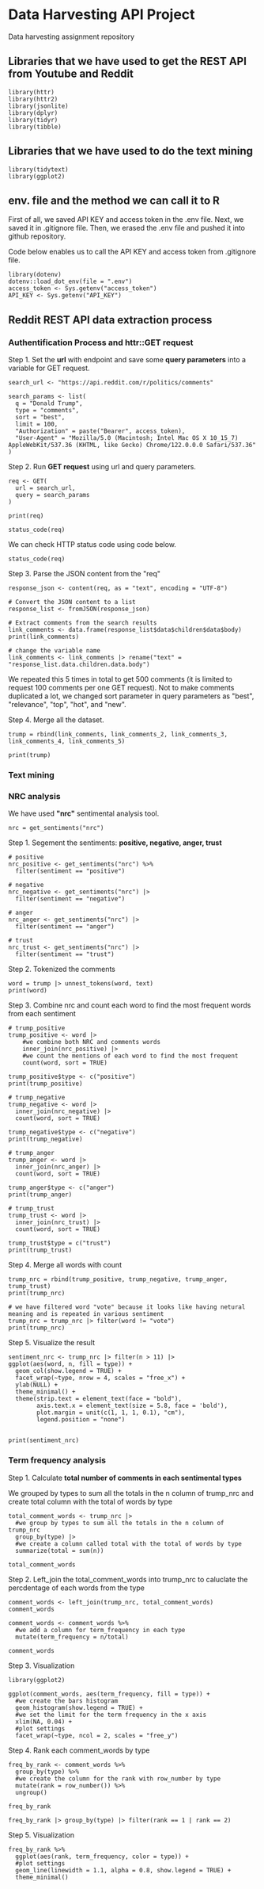 # Data Harvesting API Project
Data harvesting assignment repository

## Libraries that we have used to get the REST API from Youtube and Reddit
```{r}
library(httr)
library(httr2)
library(jsonlite)
library(dplyr)
library(tidyr)
library(tibble)
```

## Libraries that we have used to do the text mining
```{r}
library(tidytext)
library(ggplot2)
```

## env. file and the method we can call it to R
First of all, we saved API KEY and access token in the .env file.
Next, we saved it in .gitignore file.
Then, we erased the .env file and pushed it into github repository.

Code below enables us to call the API KEY and access token from .gitignore file.

```{r}
library(dotenv)
dotenv::load_dot_env(file = ".env")
access_token <- Sys.getenv("access_token")
API_KEY <- Sys.getenv("API_KEY")
```


## Reddit REST API  data extraction process

### Authentification Process and httr::GET request

Step 1. Set the **url** with endpoint and save some **query parameters** into a variable for GET request.

```{r}
search_url <- "https://api.reddit.com/r/politics/comments"

search_params <- list(
  q = "Donald Trump",
  type = "comments",
  sort = "best",
  limit = 100,
  "Authorization" = paste("Bearer", access_token),
  "User-Agent" = "Mozilla/5.0 (Macintosh; Intel Mac OS X 10_15_7) AppleWebKit/537.36 (KHTML, like Gecko) Chrome/122.0.0.0 Safari/537.36"
)
```
Step 2. Run **GET request** using url and query parameters.

```{r}
req <- GET(
  url = search_url,
  query = search_params
)

print(req)

status_code(req)
```
We can check HTTP status code using code below.

```{R}
status_code(req)
```

Step 3. Parse the JSON content from the "req"

```{r}
response_json <- content(req, as = "text", encoding = "UTF-8")

# Convert the JSON content to a list
response_list <- fromJSON(response_json)

# Extract comments from the search results
link_comments <- data.frame(response_list$data$children$data$body)
print(link_comments)

# change the variable name
link_comments <- link_comments |> rename("text" = "response_list.data.children.data.body")
```
We repeated this 5 times in total to get 500 comments (it is limited to request 100 comments per one GET request).
Not to make comments duplicated a lot, we changed sort parameter in query parameters as "best", "relevance", "top", "hot", and "new".

Step 4. Merge all the dataset.

```{r}
trump = rbind(link_comments, link_comments_2, link_comments_3, link_comments_4, link_comments_5)

print(trump)
```

### Text mining

### NRC analysis

We have used **"nrc"** sentimental analysis tool.

```{r}
nrc = get_sentiments("nrc")
```
Step 1. Segement the sentiments: **positive, negative, anger, trust**

```{r}
# positive
nrc_positive <- get_sentiments("nrc") %>% 
  filter(sentiment == "positive")

# negative
nrc_negative <- get_sentiments("nrc") |> 
  filter(sentiment == "negative")

# anger
nrc_anger <- get_sentiments("nrc") |> 
  filter(sentiment == "anger")

# trust
nrc_trust <- get_sentiments("nrc") |> 
  filter(sentiment == "trust")
```

Step 2. Tokenized the comments

```{r}
word = trump |> unnest_tokens(word, text)
print(word)
```

Step 3. Combine nrc and count each word to find the most frequent words from each sentiment

```{r}
# trump_positive
trump_positive <- word |> 
    #we combine both NRC and comments words
    inner_join(nrc_positive) |> 
    #we count the mentions of each word to find the most frequent
    count(word, sort = TRUE)

trump_positive$type <- c("positive")
print(trump_positive)

# trump_negative
trump_negative <- word |> 
  inner_join(nrc_negative) |> 
  count(word, sort = TRUE)

trump_negative$type <- c("negative")
print(trump_negative)

# trump_anger
trump_anger <- word |> 
  inner_join(nrc_anger) |> 
  count(word, sort = TRUE)

trump_anger$type <- c("anger")
print(trump_anger)

# trump_trust
trump_trust <- word |> 
  inner_join(nrc_trust) |> 
  count(word, sort = TRUE)

trump_trust$type = c("trust")
print(trump_trust)
```

Step 4. Merge all words with count

```{r}
trump_nrc = rbind(trump_positive, trump_negative, trump_anger, trump_trust)
print(trump_nrc)

# we have filtered word "vote" because it looks like having netural meaning and is repeated in various sentiment 
trump_nrc = trump_nrc |> filter(word != "vote")
print(trump_nrc)
```

Step 5. Visualize the result

```{r}
sentiment_nrc <- trump_nrc |> filter(n > 11) |> 
ggplot(aes(word, n, fill = type)) +
  geom_col(show.legend = TRUE) +
  facet_wrap(~type, nrow = 4, scales = "free_x") +
  ylab(NULL) + 
  theme_minimal() +
  theme(strip.text = element_text(face = "bold"),
        axis.text.x = element_text(size = 5.8, face = 'bold'),
        plot.margin = unit(c(1, 1, 1, 0.1), "cm"),
        legend.position = "none")


print(sentiment_nrc)
```

### Term frequency analysis

Step 1. Calculate **total number of comments in each sentimental types**

We grouped by types to sum all the totals in the n column of trump_nrc and create total column with the total of words by type

```{r}
total_comment_words <- trump_nrc |> 
  #we group by types to sum all the totals in the n column of trump_nrc
  group_by(type) |> 
  #we create a column called total with the total of words by type
  summarize(total = sum(n))

total_comment_words
```
Step 2. Left_join the total_comment_words into trump_nrc to caluclate the percdentage of each words from the type

```{r}
comment_words <- left_join(trump_nrc, total_comment_words)
comment_words

comment_words <- comment_words %>%
  #we add a column for term_frequency in each type
  mutate(term_frequency = n/total)

comment_words
```

Step 3. Visualization

```{r}
library(ggplot2)

ggplot(comment_words, aes(term_frequency, fill = type)) +
  #we create the bars histogram
  geom_histogram(show.legend = TRUE) +
  #we set the limit for the term frequency in the x axis
  xlim(NA, 0.04) +
  #plot settings
  facet_wrap(~type, ncol = 2, scales = "free_y")
```
Step 4. Rank each comment_words by type

```{r}
freq_by_rank <- comment_words %>% 
  group_by(type) %>% 
  #we create the column for the rank with row_number by type
  mutate(rank = row_number()) %>%
  ungroup()

freq_by_rank

freq_by_rank |> group_by(type) |> filter(rank == 1 | rank == 2)
```

Step 5. Visualization

```{r}
freq_by_rank %>% 
  ggplot(aes(rank, term_frequency, color = type)) + 
  #plot settings
  geom_line(linewidth = 1.1, alpha = 0.8, show.legend = TRUE) +
  theme_minimal()
```







